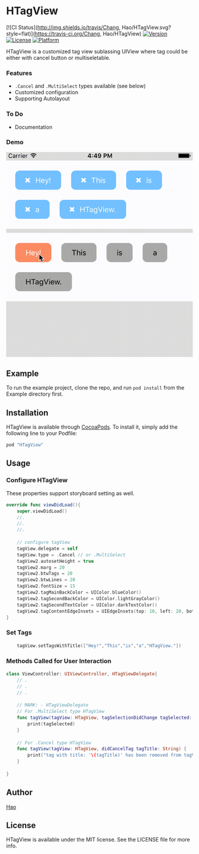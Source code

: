 # HTagView

[![CI Status](http://img.shields.io/travis/Chang, Hao/HTagView.svg?style=flat)](https://travis-ci.org/Chang, Hao/HTagView)
[![Version](https://img.shields.io/cocoapods/v/HTagView.svg?style=flat)](http://cocoapods.org/pods/HTagView)
[![License](https://img.shields.io/cocoapods/l/HTagView.svg?style=flat)](http://cocoapods.org/pods/HTagView)
[![Platform](https://img.shields.io/cocoapods/p/HTagView.svg?style=flat)](http://cocoapods.org/pods/HTagView)

HTagView is a customized tag view sublassing UIView where tag could be either with cancel button or multiseletable.

### Features

- `.Cancel` and `.MultiSelect` types available (see below)
- Customized configuration
- Supporting Autolayout

### To Do
- Documentation

### Demo
![](demo.gif)




## Example

To run the example project, clone the repo, and run `pod install` from the Example directory first.

<!--## Requirements-->

## Installation

HTagView is available through [CocoaPods](http://cocoapods.org). To install
it, simply add the following line to your Podfile:

```ruby
pod "HTagView"
```

## Usage
### Configure HTagView
These properties support storyboard setting as well.

```swift
override func viewDidLoad(){
	super.viewDidLoad()
	//.
	//.
	//.
	
	// configure tagView
	tagView.delegate = self
	tagView.type = .Cancel // or .MultiSelect
	tagView2.autosetHeight = true
	tagView2.marg = 20
	tagView2.btwTags = 20
	tagView2.btwLines = 20
	tagView2.fontSize = 15
	tagView2.tagMainBackColor = UIColor.blueColor()
	tagView2.tagSecondBackColor = UIColor.lightGrayColor()
	tagView2.tagSecondTextColor = UIColor.darkTextColor()
	tagView2.tagContentEdgeInsets = UIEdgeInsets(top: 10, left: 20, bottom: 10, right: 20)
}
```
### Set Tags
```swift
	tagView.setTagsWithTitle(["Hey!","This","is","a","HTagView."])
```
### Methods Called for User Interaction
```swift
class ViewController: UIViewController, HTagViewDelegate{
	// .
	// .
	// .
	
	// MARK: - HTagViewDelegate
	// For .MultiSelect type HTagView
    func tagView(tagView: HTagView, tagSelectionDidChange tagSelected: [String]){
        print(tagSelected)
    }
    
	// For .Cancel type HTagView	
	func tagView(tagView: HTagView, didCancelTag tagTitle: String) {
		print("tag with title: '\(tagTitle)' has been removed from tagView")
	}

}
```
## Author

[Hao](changhao@haostudio.cc)


## License

HTagView is available under the MIT license. See the LICENSE file for more info.
